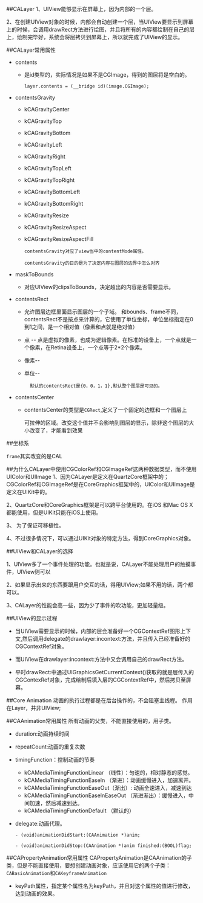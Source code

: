##CALayer
1、UIView能够显示在屏幕上，因为内部的一个层。

2、在创建UIView对象的时候，内部会自动创建一个层，当UIView要显示到屏幕上的时候，会调用drawRect方法进行绘图，并且将所有的内容都绘制在自己的层上，绘制完毕好，系统会将层拷贝到屏幕上，所以就完成了UIView的显示。

##CALayer常用属性
*	contents
	*	是id类型的，实际情况是如果不是CGImage，得到的图层将是空白的。

			layer.contents = (__bridge id)(image.CGImage);
*	contentsGravity
	
	*	kCAGravityCenter
	*	kCAGravityTop
	*	kCAGravityBottom
	*	kCAGravityLeft
	*	kCAGravityRight
	*	kCAGravityTopLeft
	*	kCAGravityTopRight
	*	kCAGravityBottomLeft
	*	kCAGravityBottomRight
	*	kCAGravityResize
	*	kCAGravityResizeAspect
	*	kCAGravityResizeAspectFill
				
			contentsGravity对应了view当中的contentMode属性。
			
			contentsGravity的目的是为了决定内容在图层的边界中怎么对齐
	
*	maskToBounds
	*	对应UIView的clipsToBounds，决定超出的内容是否需要显示。
	
*	contentsRect
	*	允许图层边框里面显示图层的一个子域。	和bounds、frame不同，contentsRect不是按点来计算的，它使用了单位坐标，单位坐标指定在0到1之间，是一个相对值（像素和点就是绝对值）
	* 点 -- 点是虚拟的像素，也成为逻辑像素。在标准的设备上，一个点就是一个像素，在Retina设备上，一个点等于2*2个像素。
	* 像素-- 
	* 单位--
	
			默认的contentsRect是{0，0，1，1},默认整个图层是可见的。
			
*	contentsCenter
	
	*	contentsCenter的类型是`CGRect`,定义了一个固定的边框和一个图层上
		
		可拉伸的区域。改变这个值并不会影响到图层的显示，除非这个图层的大小改变了，才能看到效果


##坐标系

`frame`其实改变的是CAL

##为什么CALayer中使用CGColorRef和CGImageRef这两种数据类型，而不使用UIColor和UIImage
1、因为CALayer是定义在QuartzCore框架中的；CGColorRef和CGImageRef是在CoreGraphics框架中的，UIColor和UIImage是定义在UIKit中的。

2、QuartzCore和CoreGraphics框架是可以跨平台使用的。在iOS 和Mac OS X都能使用，但是UIKit只能在iOS上使用。

3、 为了保证可移植性。

4、不过很多情况下，可以通过UIKit对象的特定方法，得到CoreGraphics对象。


##UIView和CALayer的选择

1、UIView多了一个事件处理的功能。也就是说，CALayer不能处理用户的触摸事件，UIView则可以

2、如果显示出来的东西要跟用户交互的话，得用UIView;如果不用的话，两个都可以。

3、CALayer的性能会高一些，因为少了事件的吹功能，更加轻量级。


##UIView的显示过程

*	当UIView需要显示的时候，内部的层会准备好一个CGContextRef图形上下文,然后调用delegate的drawlayer:incontext:方法，并且传入已经准备好的CGContextRef对象。

*	而UIView在drawlayer:incontext:方法中又会调用自己的drawRect方法。

*	平时drawRect:中通过UIGraphicsGetCurrentContext()获取的就是层传入的CGContexRef对象，完成绘制后填入层的CGContextRef中，然后拷贝至屏幕。


##Core Animation
动画的执行过程都是在后台操作的，不会阻塞主线程。  作用在Layer，并非UIView;

##CAAnimation常用属性
所有动画的父类，不能直接使用的，用子类。

*	duration:动画持续时间
*	repeatCount:动画的重复次数
*	timingFunction：控制动画的节奏
	*	kCAMediaTimingFunctionLinear （线性）：匀速的，相对静态的感觉。
	*	kCAMediaTimingFunctionEaseIn （渐进）：动画缓慢进入，加速离开。
	*	kCAMediaTimingFunctionEaseOut（渐出）: 动画全速进入，减速到达
	*	kCAMediaTimingFunctionEaseInEaseOut （渐进渐出）：缓慢进入，中间加速，然后减速到达。
	*	kCAMediaTimingFunctionDefault  （默认的）
*	delegate:动画代理。
	
		- (void)animationDidStart:(CAAnimation *)anim;

		- (void)animationDidStop:(CAAnimation *)anim finished:(BOOL)flag;
		
##CAPropertyAnimation常用属性
CAPropertyAnimation是CAAnimation的子类，但是不能直接使用，要想创建动画对象，应该使用它的两个子类：`CABasicAnimation`和`CAKeyframeAnimation`

*	keyPath属性，指定某个属性名为keyPath，并且对这个属性的值进行修改，达到动画的效果。
